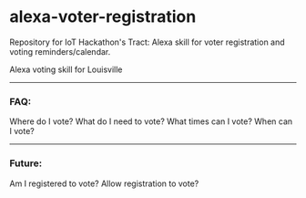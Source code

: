 # alexa-voter-registration
Repository for IoT Hackathon's Tract: Alexa skill for voter registration and voting reminders/calendar.


Alexa voting skill for Louisville


_____
### FAQ:
Where do I vote?
What do I need to vote?
What times can I vote?
When can I vote?
_____

### Future:
Am I registered to vote?
Allow registration to vote?

